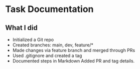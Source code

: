 ﻿# Task Documentation

## What I did
- Initialized a Git repo  
- Created branches: main, dev, feature/*  
- Made changes via feature branch and merged through PRs  
- Used .gitignore and created a tag  
- Documented steps in Markdown
Added PR and tag details.
